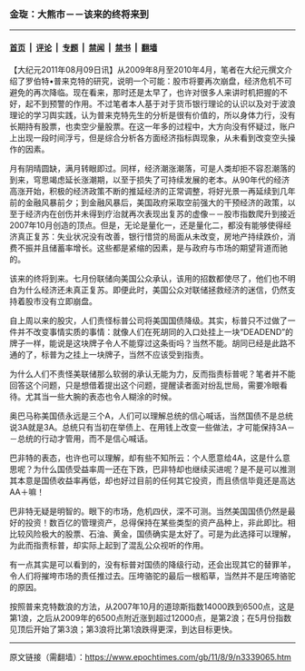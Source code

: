 ### 金琁：大熊市－－该来的终将来到

---

#### [首页](../../../..?n3339065) &nbsp;|&nbsp; [评论](../../../../../epoch-comment?n3339065) &nbsp;|&nbsp; [专题](../../../../../epoch-special?n3339065) &nbsp;|&nbsp; [禁闻](../../../../../epoch-news?n3339065) &nbsp;|&nbsp; [禁书](../../../../../books?n3339065) &nbsp;|&nbsp; [翻墙](https://github.com/gfw-breaker/nogfw/blob/master/README.md?n3339065)


<div class="post_content" id="artbody" itemprop="articleBody">
 <!-- article content begin -->
 <p>
  【大纪元2011年08月09日讯】从2009年8月至2010年4月，笔者在大纪元撰文介绍了罗伯特•普来克特的研究，说明一个可能：股市将要再次崩盘，经济危机不可避免的再次降临。现在看来，那时还是太早了，也许对很多人来讲时机把握的不好，起不到预警的作用。不过笔者本人基于对于货币银行理论的认识以及对于波浪理论的学习舆实践，认为普来克特先生的分析是很有价值的，所以身体力行，没有长期持有股票，也卖空少量股票。在这一年多的过程中，大方向没有怀疑过，账户上出现一段时间浮亏，但是综合分析各方面经济指标舆现象，从未看到改变空头操作的因素。
 </p>
 <p>
  月有阴晴圆缺，满月转眼即过。同样，经济潮涨潮落，可是人类却拒不容忍潮落的到来，穹思竭虑延长涨潮期，以至于损失了可持续发展的老本。从90年代的经济高涨开始，积极的经济政策不断的推延经济的正常调整，将好光景一再延续到几年前的金融风暴前夕；到金融风暴后，美国政府采取空前强大的干预经济的政策，以至于经济内在创伤并未得到疗治就再次表现出复苏的虚像－－股市指数爬升到接近2007年10月创造的顶点。但是，无论是量化一，还是量化二，都没有能够使得经济真正复苏：失业状况没有改善，银行惜贷的局面从未改变，房地产持续跌价，消费不振并且储蓄率增长。这些都是紧缩的因素，是与政府与市场的期望背道而驰的。
 </p>
 <p>
  该来的终将到来。七月份联储向美国公众承认，该用的招数都使尽了，他们也不明白为什么经济还未真正复苏。即便此时，美国公众对联储拯救经济的迷信，仍然支持着股市没有立即崩盘。
 </p>
 <p>
  自上周以来的股灾，人们责怪标普公司将美国国债降级。其实，标普只不过做了一件并不改变事情实质的事情：就像人们在死胡同的入口处挂上一块“DEADEND”的牌子一样，能说是这块牌子令人不能穿过这条街吗？当然不能。胡同已经是此路不通的了，标普为之挂上一块牌子，当然不应该受到指责。
 </p>
 <p>
  为什么人们不责怪美联储那么软弱的承认无能为力，反而指责标普呢？笔者并不能回答这个问题，只是想借着提出这个问题，提醒读者面对纷乱世局，需要冷眼看待。尤其当一些大腕的表态也令人糊涂的时候。
 </p>
 <p>
  奥巴马称美国债永远是三个A，人们可以理解总统的信心喊话，当然国债不是总统说3A就是3A。总统只有当初在举债上、在用钱上改变一些做法，才可能保持3A－－总统的行动才管用，而不是信心喊话。
 </p>
 <p>
  巴非特的表态，也许也可以理解，却有些不知所云：个人愿意给4A，这是什么意思呢？为什么国债受益率周一还在下跌，巴非特却也继续买进呢？是不是可以推测其本意是国债收益率再低，却也好过目前的任何其它投资，而且债信毕竟还是高达AA＋嘛！
 </p>
 <p>
  巴非特无疑是明智的。眼下的市场，危机四伏，深不可测。当然美国国债仍然是最好的投资！数百亿的管理资产，总得保持在某些类型的资产品种上，非此即比。相比较风险极大的股票、石油、黄金，国债确实是太好了。可是为此选择可以理解，为此而指责标普，却实际上起到了混乱公众视听的作用。
 </p>
 <p>
  有一点其实是可以看到的，没有标普对国债的降级行动，还会出现其它的替罪羊，令人们将摧垮市场的责任推过去。压垮骆驼的最后一根稻草，当然并不是压垮骆驼的原因。
 </p>
 <p>
  按照普来克特数浪的方法，从2007年10月的道琼斯指数14000跌到6500点，这是第1浪，之后从2009年的6500点附近涨到超过12000点，是第2浪；在5月份指数见顶后开始了第3浪；第3浪将比第1浪跌得更深，到达目标更快。
 </p>
 <p>
  <!-- article content end -->
  <div id="below_article_ad">
  </div>
 </p>
</div>


---

原文链接（需翻墙）：https://www.epochtimes.com/gb/11/8/9/n3339065.htm